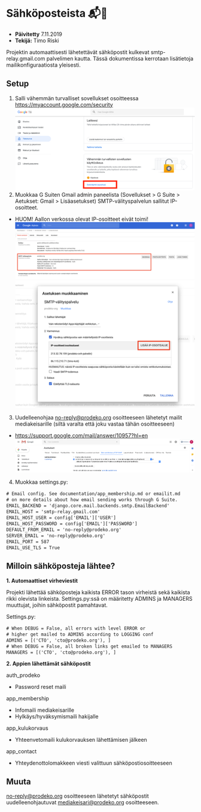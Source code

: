 # Sähköposteista :mailbox_with_mail::email:

- **Päivitetty** 7.11.2019
- **Tekijä:** Timo Riski

Projektin automaattisesti lähetettävät sähköpostit kulkevat smtp-relay.gmail.com palvelimen kautta. Tässä dokumentissa kerrotaan lisätietoja mailikonfiguraatiosta yleisesti.

## Setup

1. Salli vähemmän turvalliset sovellukset osoitteessa https://myaccount.google.com/security
   ![Vähemmän turvalliset sovellukset kuva 1](images/emails/emails-less-secure-apps.png)
2. Muokkaa G Suiten Gmail admin paneelista (Sovellukset > G Suite > Aetukset: Gmail > Lisäasetukset) SMTP-välityspalvelun sallitut IP-osoitteet.

- HUOM! Aallon verkossa olevat IP-osoitteet eivät toimi!
  ![G Suiten asetukset kuva 1](images/emails/emails-g-suite-config-1.png)
  ![G Suiten asetukset kuva 2](images/emails/emails-g-suite-config-2.png)

3. Uudelleenohjaa no-reply@prodeko.org osoitteeseen lähetetyt mailit mediakeisarille (siltä varalta että joku vastaa tähän osoitteeseen)

- https://support.google.com/mail/answer/10957?hl=en
  ![Uudelleenohjaa sähköposti](images/emails/forward-mail.png)

4. Muokkaa settings.py:

```
# Email config. See documentation/app_membership.md or emailit.md
# on more details about how email sending works through G Suite.
EMAIL_BACKEND = 'django.core.mail.backends.smtp.EmailBackend'
EMAIL_HOST = 'smtp-relay.gmail.com'
EMAIL_HOST_USER = config['EMAIL']['USER']
EMAIL_HOST_PASSWORD = config['EMAIL']['PASSWORD']
DEFAULT_FROM_EMAIL = 'no-reply@prodeko.org'
SERVER_EMAIL = 'no-reply@prodeko.org'
EMAIL_PORT = 587
EMAIL_USE_TLS = True
```

## Milloin sähköposteja lähtee?

**1. Automaattiset virheviestit**

Projekti lähettää sähköposteja kaikista ERROR tason virheistä sekä kaikista rikki olevista linkeista. Settings.py:ssä on määritetty ADMINS ja MANAGERS muuttujat, joihin sähköpostit pamahtavat.

Settings.py:

```
# When DEBUG = False, all errors with level ERROR or
# higher get mailed to ADMINS according to LOGGING conf
ADMINS = [('CTO', 'cto@prodeko.org'), ]
# When DEBUG = False, all broken links get emailed to MANAGERS
MANAGERS = [('CTO', 'cto@prodeko.org'), ]
```

**2. Appien lähettämät sähköpostit**

auth_prodeko

- Password reset maili

app_membership

- Infomaili mediakeisarille
- Hylkäys/hyväksymismaili hakijalle

app_kulukorvaus

- Yhteenvetomaili kulukorvauksen lähettämisen jälkeen

app_contact

- Yhteydenottolomakkeen viesti valittuun sähköpostiosoitteeseen

## Muuta

no-reply@prodeko.org osoitteeseen lähetetyt sähköpostit uudelleenohjautuvat mediakeisari@prodeko.org osoitteeseen.
